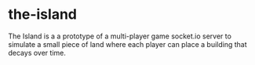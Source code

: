 # the-island
The Island is a a prototype of a multi-player game socket.io server to simulate a small piece of land where each player can place a building that decays over time.
